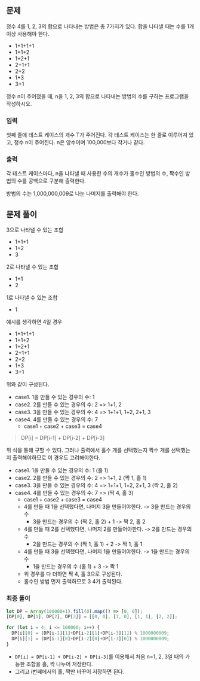## 문제
정수 4를 1, 2, 3의 합으로 나타내는 방법은 총 7가지가 있다. 합을 나타낼 때는 수를 1개 이상 사용해야 한다.

- 1+1+1+1
- 1+1+2
- 1+2+1
- 2+1+1
- 2+2
- 1+3
- 3+1

정수 n이 주어졌을 때, n을 1, 2, 3의 합으로 나타내는 방법의 수를 구하는 프로그램을 작성하시오.

### 입력
첫째 줄에 테스트 케이스의 개수 T가 주어진다. 각 테스트 케이스는 한 줄로 이루어져 있고, 정수 n이 주어진다. n은 양수이며 100,000보다 작거나 같다.

### 출력
각 테스트 케이스마다, n을 나타낼 때 사용한 수의 개수가 홀수인 방법의 수, 짝수인 방법의 수를 공백으로 구분해 출력한다.

방법의 수는 1,000,000,009로 나눈 나머지를 출력해야 한다.

## 문제 풀이
3으로 나타낼 수 있는 조합
- 1+1+1
- 1+2
- 3

2로 나타낼 수 있는 조합
- 1+1
- 2

1로 나타낼 수 있는 조합
- 1

예시를 생각하면 4일 경우
- 1+1+1+1
- 1+1+2
- 1+2+1
- 2+1+1
- 2+2
- 1+3
- 3+1

위와 같이 구성된다.
- case1. 1을 만들 수 있는 경우의 수: 1
- case2. 2를 만들 수 있는 경우의 수: 2 => 1+1, 2
- case3. 3을 만들 수 있는 경우의 수: 4 => 1+1+1, 1+2, 2+1, 3
- case4. 4를 만들 수 있는 경우의 수: 7
  - case1 + case2 + case3 = case4

> DP[i] = DP[i-1] + DP[i-2] + DP[i-3]

위 식을 통해 구할 수 있다. 그러나 출력에서 홀수 개를 선택했는지 짝수 개를 선택했는지 출력해야하므로 이 경우도 고려해야한다.
- case1. 1을 만들 수 있는 경우의 수: 1 (홀 1)
- case2. 2를 만들 수 있는 경우의 수: 2 => 1+1, 2 (짝 1, 홀 1)
- case3. 3을 만들 수 있는 경우의 수: 4 => 1+1+1, 1+2, 2+1, 3 (짝 2, 홀 2)
- case4. 4를 만들 수 있는 경우의 수: 7 => (짝 4, 홀 3)
  - case1 + case2 + case3 = case4
  - 4를 만들 때 1을 선택했다면, 나머지 3을 만들어야한다. -> 3을 만드는 경우의 수
    - 3을 만드는 경우의 수 (짝 2, 홀 2) + 1 -> 짝 2, 홀 2  
  - 4를 만들 때 2를 선택했다면, 나머지 2를 만들어야한다. -> 2를 만드는 경우의 수
    - 2을 만드는 경우의 수 (짝 1, 홀 1) + 2 -> 짝 1, 홀 1 
  - 4를 만들 때 3을 선택했다면, 나머지 1을 만들어야한다. -> 1을 만드는 경우의 수
    - 1을 만드는 경우의 수 (홀 1) + 3 -> 짝 1
  - 위 경우를 다 더하면 짝 4, 홀 3으로 구성된다.
  - 홀수인 방법 먼저 출력하므로 3 4가 출력된다. 

### 최종 풀이

``` javascript
let DP = Array(100000+1).fill(0).map(() => [0, 0]);
[DP[0], DP[1], DP[2], DP[3]] = [[0, 0], [1, 0], [1, 1], [2, 2]];

for (let i = 4; i <= 100000; i++) {
  DP[i][0] = (DP[i-1][1]+DP[i-2][1]+DP[i-3][1]) % 1000000009;
  DP[i][1] = (DP[i-1][0]+DP[i-2][0]+DP[i-3][0]) % 1000000009;
}
```
- `DP[i] = DP[i-1] + DP[i-2] + DP[i-3]`를 이용해서 처음 n=1, 2, 3일 때의 가능한 조합을 홀, 짝 나누어 저장한다.
- 그리고 i번째에서의 홀, 짝만 바꾸어 저장하면 된다. 